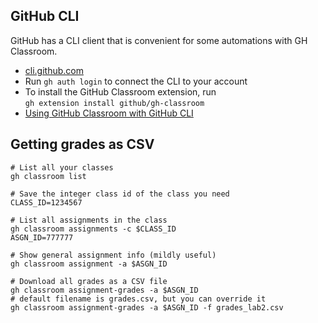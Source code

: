 ## GitHub CLI

GitHub has a CLI client that is convenient for some automations with GH Classroom.

- [cli.github.com](https://cli.github.com/)
- Run `gh auth login` to connect the CLI to your account
- To install the GitHub Classroom extension, run  
  `gh extension install github/gh-classroom`
- [Using GitHub Classroom with GitHub CLI](https://docs.github.com/en/education/manage-coursework-with-github-classroom/teach-with-github-classroom/using-github-classroom-with-github-cli)


## Getting grades as CSV

```
# List all your classes
gh classroom list

# Save the integer class id of the class you need
CLASS_ID=1234567

# List all assignments in the class
gh classroom assignments -c $CLASS_ID
ASGN_ID=777777

# Show general assignment info (mildly useful)
gh classroom assignment -a $ASGN_ID

# Download all grades as a CSV file
gh classroom assignment-grades -a $ASGN_ID 
# default filename is grades.csv, but you can override it
gh classroom assignment-grades -a $ASGN_ID -f grades_lab2.csv






